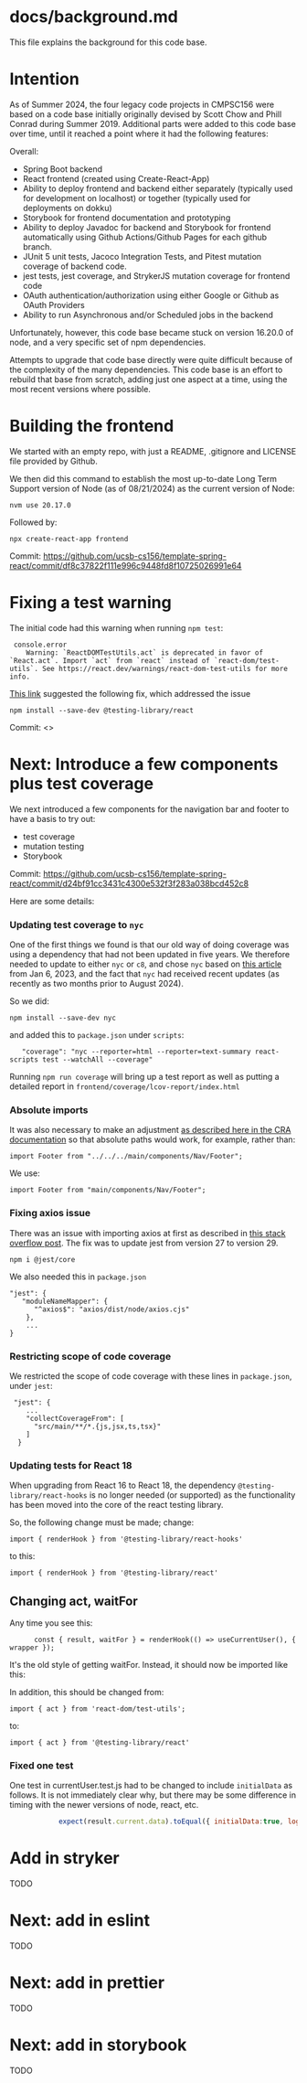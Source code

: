 # docs/background.md

This file explains the background for this code base.

# Intention

As of Summer 2024, the four legacy code projects in CMPSC156 were based on a code base initially originally devised by Scott Chow and Phill Conrad during Summer 2019. Additional parts were added to this code base over time, until it reached a point where it had the following features:

Overall:

* Spring Boot backend 
* React frontend (created using Create-React-App)
* Ability to deploy frontend and backend either separately (typically used for development on localhost) or together (typically used for deployments on dokku)
* Storybook for frontend documentation and prototyping
* Ability to deploy Javadoc for backend and Storybook for frontend automatically using Github Actions/Github Pages for each github branch.
* JUnit 5 unit tests, Jacoco Integration Tests, and Pitest mutation coverage of backend code.
* jest tests, jest coverage, and StrykerJS mutation coverage for frontend code
* OAuth authentication/authorization using either Google or Github as OAuth Providers
* Ability to run Asynchronous and/or Scheduled jobs in the backend

Unfortunately, however, this code base became stuck on version 16.20.0 of node, and a very specific set of npm dependencies. 

Attempts to upgrade that code base directly were quite difficult because of the complexity of the many dependencies.  This code base is an effort to rebuild that base from scratch, adding just one aspect at a time, using the most recent versions where possible.

# Building the frontend

We started with an empty repo, with just a README, .gitignore
and LICENSE file provided by Github.

We then did this command to establish the most up-to-date Long Term Support version of Node (as of 08/21/2024) as the current version of Node:

```
nvm use 20.17.0
```

Followed by:

```
npx create-react-app frontend
```
Commit: <https://github.com/ucsb-cs156/template-spring-react/commit/df8c37822f111e996c9448fd8f10725026991e64>

# Fixing a test warning

The initial code had this warning when running `npm test`:

```
 console.error
    Warning: `ReactDOMTestUtils.act` is deprecated in favor of `React.act`. Import `act` from `react` instead of `react-dom/test-utils`. See https://react.dev/warnings/react-dom-test-utils for more info.
```

[This link](https://github.com/facebook/react/issues/29000) suggested the following fix, which addressed the issue

```
npm install --save-dev @testing-library/react 
```

Commit: <>


# Next: Introduce a few components plus test coverage

We next introduced a few components for the navigation bar
and footer to have a basis to try out:
* test coverage
* mutation testing
* Storybook

Commit: <https://github.com/ucsb-cs156/template-spring-react/commit/d24bf91cc3431c4300e532f3f283a038bcd452c8>

Here are some details:

### Updating test coverage to `nyc`

One of the first things we found is that our old way of doing coverage was using a dependency that had not been updated in five years.  We therefore needed to update to either `nyc` or `c8`, and chose `nyc` based on [this article](https://dev.to/andrewbaisden/how-to-improve-test-coverage-in-a-javascript-react-project-235p) from Jan 6, 2023, and the fact that `nyc` had received recent updates (as recently as two months prior to August 2024).

So we did:

```
npm install --save-dev nyc
```

and added this to `package.json` under `scripts`:

```
   "coverage": "nyc --reporter=html --reporter=text-summary react-scripts test --watchAll --coverage"
```

Running `npm run coverage` will bring up a test report as well
as putting a detailed report in `frontend/coverage/lcov-report/index.html`

### Absolute imports

It was also necessary to make an adjustment [as described here 
in the CRA documentation](https://create-react-app.dev/docs/importing-a-component/#absolute-imports)
so that absolute paths would work, for example, rather than:

```
import Footer from "../../../main/components/Nav/Footer";
```

We use:

```
import Footer from "main/components/Nav/Footer";
```

### Fixing axios issue

There was an issue with importing axios at first as described in [this stack overflow post](https://stackoverflow.com/questions/73958968/cannot-use-import-statement-outside-a-module-with-axios).  The fix was to update jest from version 27 to version 29.

```
npm i @jest/core
```

We also needed this in `package.json`

```
"jest": {
   "moduleNameMapper": {
      "^axios$": "axios/dist/node/axios.cjs"
    },
    ...
}
```

### Restricting scope of code coverage

We restricted the scope of code coverage with these lines in `package.json`, under `jest`:

```
 "jest": {
    ...
    "collectCoverageFrom": [
      "src/main/**/*.{js,jsx,ts,tsx}"
    ]
  }
```

### Updating tests for React 18

When upgrading from React 16 to React 18, the dependency 
`@testing-library/react-hooks` is no longer needed (or supported) as the functionality has been moved into the core of the react testing library. 

So, the following change must be made; change:

```
import { renderHook } from '@testing-library/react-hooks'
```

to this:

```
import { renderHook } from '@testing-library/react'
```

## Changing act, waitFor

Any time you see this:

```
      const { result, waitFor } = renderHook(() => useCurrentUser(), { wrapper });
```

It's the old style of getting waitFor.  Instead, it should now be imported like this:

In addition, this should be changed from:

```
import { act } from 'react-dom/test-utils';
```

to:

```
import { act } from '@testing-library/react'
```

### Fixed one test

One test in currentUser.test.js had to be changed to include
`initialData` as follows.  It is not immediately clear why, but there may be some difference in timing with the newer versions of node, react, etc.  

```js
            expect(result.current.data).toEqual({ initialData:true, loggedIn: false, root: null });
```

# Add in stryker

TODO

# Next: add in eslint

TODO


# Next: add in prettier

TODO

# Next: add in storybook

TODO
